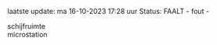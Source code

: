 laatste update: 
ma 16-10-2023 17:28   uur 
Status: FAALT - fout - 
<div class="service R">schijfruimte</div><div class="service Y">microstation</div>